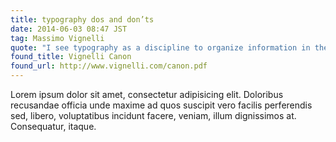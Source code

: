 ```yaml
---
title: typography dos and don’ts
date: 2014-06-03 08:47 JST
tag: Massimo Vignelli
quote: "I see typography as a discipline to organize information in the most objective way possible. I do not like typography intended as an expression of the self, as a pretext for pictorial exercises."
found_title: Vignelli Canon
found_url: http://www.vignelli.com/canon.pdf
---
```


Lorem ipsum dolor sit amet, consectetur adipisicing elit. Doloribus recusandae officia unde maxime ad quos suscipit vero facilis perferendis sed, libero, voluptatibus incidunt facere, veniam, illum dignissimos at. Consequatur, itaque.

